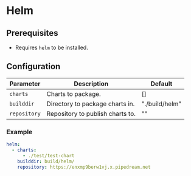 # Helm

## Prerequisites

- Requires `helm` to be installed.

## Configuration

Parameter | Description | Default
--- | --- | ---
`charts` | Charts to package. | []
`builddir` | Directory to package charts in. | "./build/helm"
`repository` | Repository to publish charts to. | ""

### Example

```yaml
helm:
  - charts:
      - ./test/test-chart
    builddir: build/helm/
    repository: https://enxmp9berw1vj.x.pipedream.net
```
